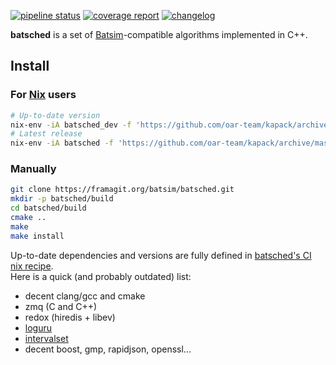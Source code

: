 [![pipeline status](https://framagit.org/batsim/batsched/badges/master/pipeline.svg)](https://framagit.org/batsim/batsched/pipelines)
[![coverage report](https://framagit.org/batsim/batsched/badges/master/coverage.svg)](http://batsim.gforge.inria.fr/batsched/coverage/)
[![changelog](https://img.shields.io/badge/doc-changelog-blue.svg)](./CHANGELOG.md)

**batsched** is a set of [Batsim]-compatible algorithms implemented in C++.

## Install
### For [Nix] users
``` bash
# Up-to-date version
nix-env -iA batsched_dev -f 'https://github.com/oar-team/kapack/archive/master.tar.gz'
# Latest release
nix-env -iA batsched -f 'https://github.com/oar-team/kapack/archive/master.tar.gz'
```

### Manually
``` bash
git clone https://framagit.org/batsim/batsched.git
mkdir -p batsched/build
cd batsched/build
cmake ..
make
make install
```

Up-to-date dependencies and versions are fully defined in [batsched's CI nix recipe](./default.nix).  
Here is a quick (and probably outdated) list:
- decent clang/gcc and cmake
- zmq (C and C++)
- redox (hiredis + libev)
- [loguru]
- [intervalset]
- decent boost, gmp, rapidjson, openssl...

[Batsim]: https://framagit.org/batsim/batsim/
[intervalset]: https://framagit.org/batsim/intervalset
[loguru]: https://github.com/emilk/loguru
[Nix]: https://nixos.org/nix/

